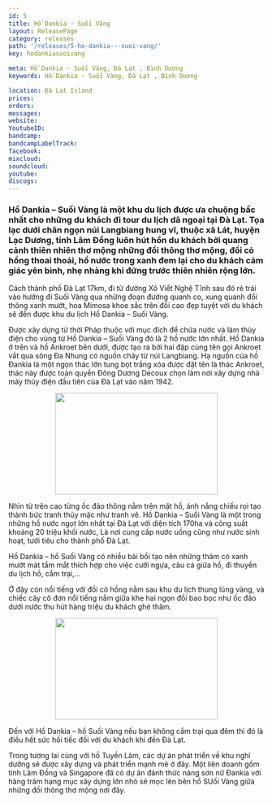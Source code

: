 ```yaml
---
id: 5
title: Hồ Dankia - Suối Vàng
layout: ReleasePage
category: releases
path: '/releases/5-ho-dankia---suoi-vang/'
key: hodankiasuoivang

meta: Hồ Dankia - Suối Vàng, Đà Lạt , Bình Dương
keywords: Hồ Dankia - Suối Vàng, Đà Lạt , Bình Dương

location: Đà Lạt Island
prices: 
orders: 
messages:
website: 
YoutubeID: 
bandcamp: 
bandcampLabelTrack: 
facebook: 
mixcloud: 
soundcloud: 
youtube: 
discogs: 
---
```



<h3>Hồ Dankia – Suối Vàng là một khu du lịch được ưa chuộng bấc nhất cho những du khách đi tour du lịch dã ngoại tại Đà Lạt. Tọa lạc dưới chân ngọn núi Langbiang hung vĩ, thuộc xã Lát, huyện Lạc Dương, tỉnh Lâm Đồng luôn hút hồn du khách bởi quang cảnh thiên nhiên thơ mộng những đồi thông thơ mộng, đồi cỏ hồng thoai thoải, hồ nước trong xanh đem lại cho du khách cảm giác yên bình, nhẹ nhàng khi đứng trước thiên nhiên rộng lớn.</h3>

Cách thành phố Đà Lạt 17km, đi từ đường Xô Viết Nghệ Tĩnh sau đó rẻ trái vào hướng đi Suối Vàng qua những đoạn đường quanh co, xung quanh đồi thông xanh mướt, hoa Mimosa khoe sắc trên đồi cao đẹp tuyệt vời du khách sẽ đến được khu du lịch Hồ Dankia – Suối Vàng.

Được xây dựng từ thời Pháp thuộc với mục đích để chứa nước và làm thủy điện cho vùng từ Hồ Dankia – Suối Vàng đó là  2 hồ nước lớn nhất. Hồ Dankia ở trên và hồ Ankroet bên dưới, được tạo ra bởi hai đập cùng tên gọi Ankroet vắt qua sông Đa Nhung có nguồn chảy từ núi Langbiang. Hạ nguồn của hồ Đankia là một ngọn thác lớn tung bọt trắng xóa được đặt tên là thác Ankroet, thác này được toàn quyền Đông Dương Decoux chọn làm nơi xây dựng nhà máy thủy điện đầu tiên của Đà Lạt vào năm 1942.

<div align="center"><img src="https://c2.staticflickr.com/2/1886/29198032017_cf45fc674a_b.jpg"width="320px" height="200px"></div>

Nhìn từ trên cao từng ốc đảo thông nằm trên mặt hồ, ánh nắng chiếu rọi tạo thành bức tranh thủy mặc như tranh vẽ. Hồ Dankia – Suối Vàng là một trong những hồ nước ngọt lớn nhất tại Đà Lạt với diện tích 170ha và công suất khoảng 20 triệu khối nước, Là nơi cung cấp nước uống cũng như nước sinh hoạt, tưới tiêu cho thành phố Đà Lạt.

Hồ Dankia – hồ Suối Vàng có nhiều bãi bồi tạo nên những thảm có xanh mướt mát tầm mắt thích hợp cho việc  cưỡi ngựa, câu cá giữa hồ, đi thuyền du lịch hồ, cắm trại,…

Ở đây còn nổi tiếng với đồi cỏ hồng nằm sau khu du lịch thung lũng vàng, và chiếc cây cô đơn nổi tiếng nằm giữa khe hai ngọn đồi bao bọc như ốc đảo dưới nước thu hút hàng triệu du khách ghé thăm.

<div align="center"><img src="https://c2.staticflickr.com/2/1840/43416855284_84f4e69a08_b.jpg"width="320px" height="200px"></div>

Đến với  Hồ Dankia – hồ Suối Vàng  nếu bạn không cắm trại qua đêm thì đó là điều hết sức hối tiếc đối với du khách khi đến Đà Lạt. 

 Trong tương lai cùng với hồ Tuyền Lâm, các dự án phát triển về khu nghĩ dưỡng sẽ được xây dựng và phát triển mạnh mẽ ở đây. Một liên doanh gồm tỉnh Lâm Đồng và Singapore đã có dự án đánh thức nàng sơn nữ Đankia với hàng trăm hạng mục xây dựng lớn nhỏ sẽ mọc lên bên hồ SUối Vàng giữa những đồi thông thơ mộng nơi đây.

